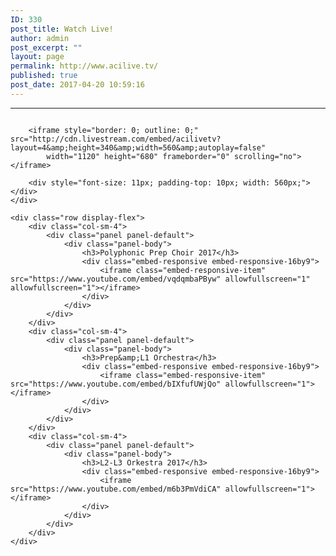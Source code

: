 ```yaml
---
ID: 330
post_title: Watch Live!
author: admin
post_excerpt: ""
layout: page
permalink: http://www.acilive.tv/
published: true
post_date: 2017-04-20 10:59:16
---
```

<hr>
<div id="watch-live">
    <div style="border: 0px solid black; height: 100%; width: 100%; overflow-y: hidden; overflow: overlay;">

        <iframe style="border: 0; outline: 0;" src="http://cdn.livestream.com/embed/acilivetv?layout=4&amp;height=340&amp;width=560&amp;autoplay=false"
            width="1120" height="680" frameborder="0" scrolling="no"></iframe>

        <div style="font-size: 11px; padding-top: 10px; width: 560px;"></div>
    </div>

    <div class="row display-flex">
        <div class="col-sm-4">
            <div class="panel panel-default">
                <div class="panel-body">
                    <h3>Polyphonic Prep Choir 2017</h3>
                    <div class="embed-responsive embed-responsive-16by9">
                        <iframe class="embed-responsive-item" src="https://www.youtube.com/embed/vqdqmbaPByw" allowfullscreen="1" allowfullscreen="1"></iframe>
                    </div>
                </div>
            </div>
        </div>
        <div class="col-sm-4">
            <div class="panel panel-default">
                <div class="panel-body">
                    <h3>Prep&amp;L1 Orchestra</h3>
                    <div class="embed-responsive embed-responsive-16by9">
                        <iframe class="embed-responsive-item" src="https://www.youtube.com/embed/bIXfufUWjQo" allowfullscreen="1"></iframe>
                    </div>
                </div>
            </div>
        </div>
        <div class="col-sm-4">
            <div class="panel panel-default">
                <div class="panel-body">
                    <h3>L2-L3 Orkestra 2017</h3>
                    <div class="embed-responsive embed-responsive-16by9">
                        <iframe src="https://www.youtube.com/embed/m6b3PmVdiCA" allowfullscreen="1"></iframe>
                    </div>
                </div>
            </div>
        </div>
    </div>

</div>